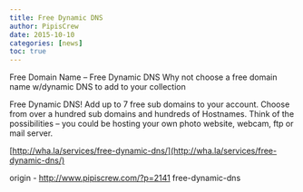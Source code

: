 ```yaml
---
title: Free Dynamic DNS
author: PipisCrew
date: 2015-10-10
categories: [news]
toc: true
---
```


Free Domain Name – Free Dynamic DNS
Why not choose a free domain name w/dynamic DNS to add to your collection

Free Dynamic DNS! Add up to 7 free sub domains to your account. Choose from over a hundred sub domains and hundreds of Hostnames. Think of the possibilities – you could be hosting your own photo website, webcam, ftp or mail server.

[http://wha.la/services/free-dynamic-dns/](http://wha.la/services/free-dynamic-dns/)

origin - http://www.pipiscrew.com/?p=2141 free-dynamic-dns
